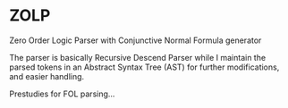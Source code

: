 # ZOLP
Zero Order Logic Parser with Conjunctive Normal Formula generator

The parser is basically Recursive Descend Parser while I maintain the parsed tokens in an Abstract Syntax Tree (AST) for further modifications, and easier handling.

Prestudies for FOL parsing...
